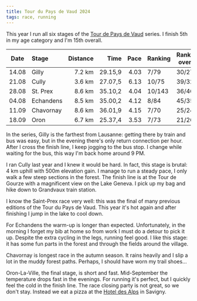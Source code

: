 ```yaml
---
title: Tour du Pays de Vaud 2024
tags: race, running
---
```


This year I run all six stages of the [Tour de Pays de Vaud][TPV] series.  I
finish 5th in my age category and I'm 15th overall.

| Date  | Stage     | Distance | Time    | Pace | Ranking | Ranking overall |
| ----- | :-------- | -------: | ------: | ---: | ------- | --------------- |
| 14.08 | Gilly     | 7.2 km   | 29.15,9 | 4.03 | 7/79    | 30/273          |
| 21.08 | Cully     | 3.6 km   | 27.07,5 | 6.13 | 10/75   | 39/329          |
| 28.08 | St. Prex  | 8.6 km   | 35.10,2 | 4.04 | 10/143  | 36/467          |
| 04.08 | Echandens | 8.5 km   | 35.00,2 | 4.12 | 8/84    | 45/354          |
| 11.09 | Chavornay | 8.6 km   | 36.01,9 | 4.15 | 7/70    | 25/241          |
| 18.09 | Oron      | 6.7 km   | 25.37,4 | 3.53 | 7/73    | 21/267          |

In the series, Gilly is the farthest from Lausanne: getting there by train and
bus was easy, but in the evening there's only return connection per hour. After
I cross the finish line, I keep jogging to the bus stop.  I change while
waiting for the bus, this way I'm back home around 9 PM.

I ran Cully last year and I knew it would be hard.  In fact, this stage is
brutal: 4 km uphill with 500m elevation gain.  I manage to run a steady pace, I
only walk a few steep sections in the forest.  The finish line is at the Tour
de Gourze with a magnificent view on the Lake Geneva.  I pick up my bag and
hike down to Grandvaux train station.

I know the Saint-Prex race very well: this was the final of many previous
editions of the Tour du Pays de Vaud.  This year it's hot again and after
finishing I jump in the lake to cool down.

For Echandens the warm-up is longer than expected.  Unfortunately, in the
morning I forget my bib at home so from work I must do a detour to pick it up.
Despite the extra cycling in the legs, running feel good.  I like this stage:
it has some fun parts in the forest and through the fields around the village.

Chavornay is longest race in the autumn season.  It rains heavily and I slip a
lot in the muddy forest paths.  Perhaps, I should have worn my trail shoes...

Oron-La-Ville, the final stage, is short and fast.  Mid-September the
temperature drops fast in the evenings.  For running it's perfect, but I
quickly feel the cold in the finish line.  The race closing party is not great,
so we don't stay. Instead we eat a pizza at the [Hotel des
Alps](https://www.hoteldesalpessavigny.ch/) in Savigny.

[TPV]: https://tourpaysdevaud.ch/
